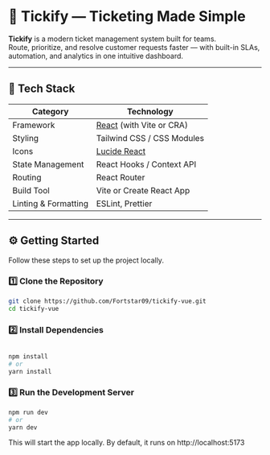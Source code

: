 # 🎫 Tickify — Ticketing Made Simple

**Tickify** is a modern ticket management system built for teams.  
Route, prioritize, and resolve customer requests faster — with built-in SLAs, automation, and analytics in one intuitive dashboard.

---

## 🧠 Tech Stack

| Category             | Technology                                     |
| -------------------- | ---------------------------------------------- |
| Framework            | [React](https://react.dev/) (with Vite or CRA) |
| Styling              | Tailwind CSS / CSS Modules                     |
| Icons                | [Lucide React](https://lucide.dev/)            |
| State Management     | React Hooks / Context API                      |
| Routing              | React Router                                   |
| Build Tool           | Vite or Create React App                       |
| Linting & Formatting | ESLint, Prettier                               |

---

## ⚙️ Getting Started

Follow these steps to set up the project locally.

### 1️⃣ Clone the Repository

```bash
git clone https://github.com/Fortstar09/tickify-vue.git
cd tickify-vue

```

### 2️⃣ Install Dependencies

```bash

npm install
# or
yarn install

```

### 3️⃣ Run the Development Server

```bash
npm run dev
# or
yarn dev

```

This will start the app locally.
By default, it runs on http://localhost:5173

